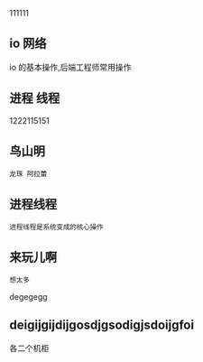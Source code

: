 111111
## io 网络
io 的基本操作,后端工程师常用操作
## 进程 线程
1222115151
## 鸟山明
    龙珠 阿拉蕾
## 进程线程
    进程线程是系统变成的核心操作
## 来玩儿啊
    想太多
 degegegg
## deigijgijdijgosdjgsodigjsdoijgfoi
各二个机柜
